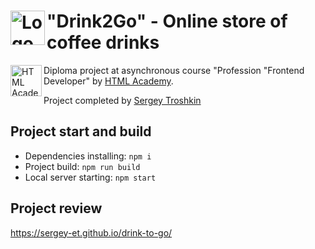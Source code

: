 # <img align="left" width="55" height="55" alt="Logo" src="./img/icons/logo-symbol.svg"> "Drink2Go" - Online store of coffee drinks

<img align="left" width="50" height="50" alt="HTML Academy" src="https://up.htmlacademy.ru/static/img/intensive/javascript/logo-for-github-2.png">

Diploma project at asynchronous course "Profession "Frontend Developer" by [HTML Academy](https://htmlacademy.ru).

Project completed by [Sergey Troshkin](https://htmlacademy.ru/profile/therealdeveloper)

## Project start and build

* Dependencies installing: `npm i`
* Project build: `npm run build`
* Local server starting: `npm start`

## Project review

https://sergey-et.github.io/drink-to-go/
